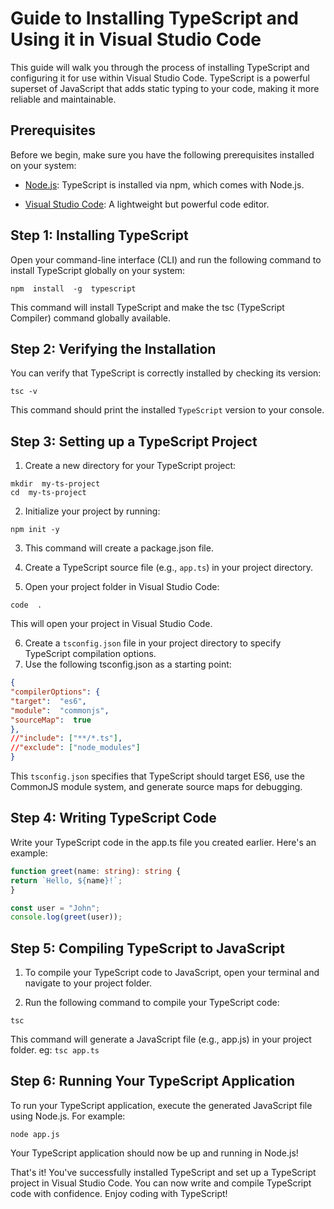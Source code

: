 
# Guide to Installing TypeScript and Using it in Visual Studio Code

This guide will walk you through the process of installing TypeScript and configuring it for use within Visual Studio Code. TypeScript is a powerful superset of JavaScript that adds static typing to your code, making it more reliable and maintainable.


## Prerequisites


Before we begin, make sure you have the following prerequisites installed on your system:

-  [Node.js](https://nodejs.org/): TypeScript is installed via npm, which comes with Node.js.

-  [Visual Studio Code](https://code.visualstudio.com/): A lightweight but powerful code editor.


## Step 1: Installing TypeScript


Open your command-line interface (CLI) and run the following command to install TypeScript globally on your system:


```shell 
npm  install  -g  typescript
```

This  command  will  install  TypeScript  and  make  the  tsc (TypeScript Compiler) command globally available.
  

## Step 2: Verifying the Installation

You  can  verify  that  TypeScript  is  correctly  installed  by  checking  its  version:

```shell
tsc -v
```
  

This command should print the installed `TypeScript` version to your console.


## Step 3: Setting up a TypeScript Project

1. Create a new directory for your TypeScript project:

  

```shell
mkdir  my-ts-project
cd  my-ts-project
```
  
2.  Initialize  your  project  by  running:

  
```shell
npm init -y
```
  
3. This command will create a package.json file.

4. Create a TypeScript source file (e.g., `app.ts`) in your project directory.

5. Open your project folder in Visual Studio Code:

  
```shell
code  .
```
  

This  will  open  your  project  in  Visual  Studio  Code.


6.  Create  a  `tsconfig.json`  file  in  your  project  directory  to  specify  TypeScript  compilation  options.  
7. Use  the  following  tsconfig.json  as  a  starting  point:

  

```json
{
"compilerOptions": {
"target":  "es6",
"module":  "commonjs",
"sourceMap":  true
},
//"include": ["**/*.ts"],
//"exclude": ["node_modules"]
}
```


This `tsconfig.json` specifies that TypeScript should target ES6, use the CommonJS module system, and generate source maps for debugging.

  

## Step 4: Writing TypeScript Code

  

Write your TypeScript code in the app.ts file you created earlier. Here's an example:

  

```typescript
function greet(name: string): string {
return `Hello, ${name}!`;
}

const user = "John";
console.log(greet(user));
```
  

## Step 5: Compiling TypeScript to JavaScript

  

1. To compile your TypeScript code to JavaScript, open your terminal and navigate to your project folder.

  

2. Run the following command to compile your TypeScript code:

  

```shell
tsc
```
  
This command will generate a JavaScript file (e.g., app.js) in your project folder. eg: `tsc app.ts`

  
  

## Step 6: Running Your TypeScript Application

  

To run your TypeScript application, execute the generated JavaScript file using Node.js. For example:

  

```shell
node app.js
```
  
  

Your TypeScript application should now be up and running in Node.js!

  

That's it! You've successfully installed TypeScript and set up a TypeScript project in Visual Studio Code. You can now write and compile TypeScript code with confidence. Enjoy coding with TypeScript!